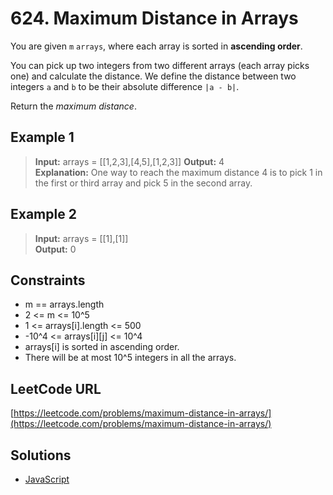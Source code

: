 # 624. Maximum Distance in Arrays

You are given `m` `arrays`, where each array is sorted in **ascending order**.

You can pick up two integers from two different arrays (each array picks one) and calculate the distance. We define the distance between two integers `a` and `b` to be their absolute difference `|a - b|`.

Return the _maximum distance_.

## Example 1

> **Input:** arrays = \[[1,2,3],[4,5],[1,2,3]]
> **Output:** 4  
> **Explanation:** One way to reach the maximum distance 4 is to pick 1 in the first or third array and pick 5 in the second array.

## Example 2

> **Input:** arrays = \[[1],[1]]  
> **Output:** 0

## Constraints

- m == arrays.length
- 2 <= m <= 10^5
- 1 <= arrays[i].length <= 500
- -10^4 <= arrays\[i][j] <= 10^4
- arrays[i] is sorted in ascending order.
- There will be at most 10^5 integers in all the arrays.

## LeetCode URL

[https://leetcode.com/problems/maximum-distance-in-arrays/](https://leetcode.com/problems/maximum-distance-in-arrays/)

## Solutions

- [JavaScript](./solution.js)
